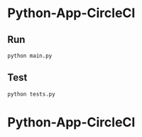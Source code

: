 # Python-App-CircleCI

## Run
```python main.py```

## Test
```python tests.py```
# Python-App-CircleCI
